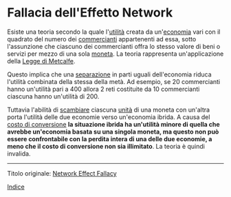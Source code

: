 # Fallacia dell'Effetto Network



Esiste una teoria secondo la quale l'[utilità](ch101-glossary.md#) creata da un'[economia](ch101-glossary.md#economia) vari con il quadrato del numero dei [commercianti](ch101-glossary.md#commerciante) appartenenti ad essa, sotto l'assunzione che ciascuno dei commercianti offra lo stesso valore di beni o servizi per mezzo di una sola [moneta](ch101-glossary.md#moneta). La teoria rappresenta un'applicazione della [Legge di Metcalfe](https://en.wikipedia.org/wiki/Metcalfe%27s_law).

Questo implica che una [separazione](ch101-glossary.md#separazione-split) in parti uguali dell'economia riduca l'utilità combinata della stessa della metà. Ad esempio, se 20 commercianti hanno un'utilità pari a 400 allora 2 reti costituite da 10 commercianti ciascuna hanno un'utilità di 200.

Tuttavia l'abilità di [scambiare](ch101-glossary.md#scambio-di-unità) ciascuna [unità](ch101-glossary.md#unità) di una moneta con un'altra porta l'utilità delle due economie verso un'economia ibrida. A causa del [costo di conversione](ch020-consolidation-principle.md) **la situazione ibrida ha un'utilità minore di quella che avrebbe un'economia basata su una singola moneta, ma questo non può essere confrontabile con la perdita intera di una delle due economie, a meno che il costo di conversione non sia illimitato**. La teoria è quindi invalida.

---------
Titolo originale: [Network Effect Fallacy](https://github.com/libbitcoin/libbitcoin-system/wiki/Network-Effect-Fallacy)

[Indice](/README.md)

